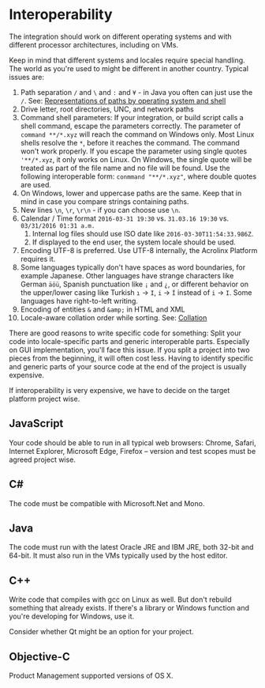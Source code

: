 # Interoperability

The integration should work on different operating systems and with different processor architectures, including on VMs.

Keep in mind that different systems and locales require special handling.
The world as you're used to might be different in another country. Typical issues are:

1. Path separation `/` and `\` and `:` and `¥` - in Java you often can just use the `/`.
   See: [Representations of paths by operating system and shell](https://en.wikipedia.org/wiki/Path_%28computing%29#Representations_of_paths_by_operating_system_and_shell)
2. Drive letter, root directories, UNC, and network paths
3. Command shell parameters: If your integration, or build script calls a shell command, escape the parameters correctly.
   The parameter of `command **/*.xyz` will reach the command on Windows only.
   Most Linux shells resolve the `*`, before it reaches the command. The command won't work properly.
   If you escape the parameter using single quotes `'**/*.xyz`, it only works on Linux.
   On Windows, the single quote will be treated as part of the file name and no file will be found.
   Use the following interoperable form: `conmmand "**/*.xyz"`, where double quotes are used.
4. On Windows, lower and uppercase paths are the same. Keep that in mind in case you compare strings containing paths.
5. New lines `\n`, `\r`, `\r\n` - if you can choose use `\n`.
6. Calendar / Time format `2016-03-31 19:30` vs. `31.03.16 19:30` vs. `03/31/2016 01:31 a.m.`
    1. Internal log files should use ISO date like `2016-03-30T11:54:33.986Z`.
    2. If displayed to the end user, the system locale should be used.
7. Encoding UTF-8 is preferred. Use UTF-8 internally, the Acrolinx Platform requires it.
8. Some languages typically don't have spaces as word boundaries, for example Japanese.
   Other languages have strange characters like German `äöü`,
   Spanish punctuation like `¡` and `¿`,
   or different behavior on the upper/lower casing like Turkish `ı` → `I`, `i` → `İ` instead of `i` → `I`.
   Some languages have right-to-left writing.
9. Encoding of entities `&` and `&amp;` in HTML and XML
10. Locale-aware collation order while sorting.
   See: [Collation](https://en.wikipedia.org/wiki/Collation)

There are good reasons to write specific code for something:
Split your code into locale-specific parts and generic interoperable parts.
Especially on GUI implementation, you'll face this issue.
If you split a project into two pieces from the beginning, it will often cost less.
Having to identify specific and generic parts of your source code at the end of the project is usually expensive.

If interoperability is very expensive, we have to decide on the target platform project wise.

## JavaScript

Your code should be able to run in all typical web browsers:
Chrome, Safari, Internet Explorer, Microsoft Edge, Firefox – version and test scopes must be agreed project wise.

## C\#

The code must be compatible with Microsoft.Net and Mono.

## Java

The code must run with the latest Oracle JRE and IBM JRE, both 32-bit and 64-bit.
It must also run in the VMs typically used by the host editor.

## C++

Write code that compiles with gcc on Linux as well. But don't rebuild something that already exists.
If there's a library or Windows function and you're developing for Windows, use it.

Consider whether Qt might be an option for your project.

## Objective-C

Product Management supported versions of OS X.
